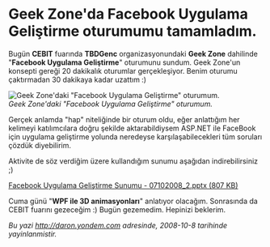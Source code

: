 # Geek Zone'da Facebook Uygulama Geliştirme oturumumu tamamladım. 

Bugün **CEBIT** fuarında **TBDGenc** organizasyonundaki **Geek Zone**
dahilinde "**Facebook Uygulama Geliştirme**" oturumunu sundum. Geek
Zone'un konsepti gereği 20 dakikalık oturumlar gerçekleşiyor. Benim
oturumu çaktırmadan 30 dakikaya kadar uzattım :)

![Geek Zone'daki "Facebook Uygulama Geliştirme"
oturumum.](media/Geek_Zone_da_Facebook_Uygulama_Gelistirme_oturumumu_tamamladim/07102008_1.jpg)\
*Geek Zone'daki "Facebook Uygulama Geliştirme" oturumum.*

Gerçek anlamda "hap" niteliğinde bir oturum oldu, eğer anlattığım her
kelimeyi katılımcılara doğru şekilde aktarabildiysem ASP.NET ile
FaceBook için uygulama geliştirme yolunda neredeyse karşılaşabilecekleri
tüm soruları çözdük diyebilirim.

Aktivite de söz verdiğim üzere kullandığım sunumu aşağıdan
indirebilirsiniz ;)

[Facebook Uygulama Geliştirme Sunumu - 07102008\_2.pptx (807
KB)](media/Geek_Zone_da_Facebook_Uygulama_Gelistirme_oturumumu_tamamladim/07102008_2.pptx)

Cuma günü "**WPF ile 3D animasyonları**" anlatıyor olacağım. Sonrasında
da CEBIT fuarını gezeceğim :) Bugün gezemedim. Hepinizi beklerim.


*Bu yazi http://daron.yondem.com adresinde, 2008-10-8 tarihinde yayinlanmistir.*